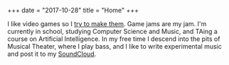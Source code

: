 +++
date = "2017-10-28"
title = "Home"
+++

I like video games so I [try to make them](https://crass-sandwich.itch.io). Game jams are my jam. I'm currently in school, studying Computer Science and Music, and TAing a course on Artificial Intelligence. In my free time I descend into the pits of Musical Theater, where I play bass, and I like to write experimental music and post it to my [SoundCloud](https://soundcloud.com/crass_sandwich).